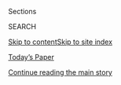 <div id="app">

<div>

<div class="NYTAppHideMasthead css-1r6wvpq e1suatyy0">

<div class="section css-ui9rw0 e1suatyy2">

<div class="css-eph4ug er09x8g0">

<div class="css-6n7j50">

</div>

<span class="css-1dv1kvn">Sections</span>

<div class="css-10488qs">

<span class="css-1dv1kvn">SEARCH</span>

</div>

[Skip to content](#site-content)[Skip to site
index](#site-index)

</div>

<div class="css-10698na e1huz5gh0">

</div>

</div>

<div id="masthead-bar-one" class="section hasLinks css-15hmgas e1csuq9d3">

<div class="css-uqyvli e1csuq9d0">

</div>

<div class="css-1uqjmks e1csuq9d1">

</div>

<div class="css-9e9ivx">

[](https://myaccount.nytimes.com/auth/login?response_type=cookie&client_id=vi)

</div>

<div class="css-1bvtpon e1csuq9d2">

[Today’s Paper](https://www.nytimes.com/section/todayspaper)

</div>

</div>

</div>

</div>

<div data-aria-hidden="false">

<div id="site-content" data-role="main">

<div id="top-wrapper" class="css-15p45cc eaca97t0" type="top">

<div id="top-slug" class="css-19x0jxb eaca97t1" hidden="">

Advertisement

</div>

[Continue reading the main
story](#after-top)

<div class="ad top-wrapper" style="text-align:center;height:100%;display:block;min-height:90px">

<div id="top" class="place-ad" data-position="top" data-size-key="top">

</div>

</div>

<div id="after-top">

</div>

</div>

<div id="byline" class="section css-15h4p1b e9abtgs0">

<div class="css-1j21atc e1svk9qx1">

<div class="css-nfcc9b e1svk9qx3">

<div class="css-vl9dhg e1svk9qx5">

<div class="css-1nrhkj6 e1svk9qx6">

# K.K. Rebecca Lai

</div>

## <span>Recent and archived work by K.K. Rebecca Lai for The New York Times</span>

</div>

</div>

</div>

<div>

<div id="mid1-wrapper" class="css-1mn4oms eaca97t0" type="rank">

<div id="mid1-slug" class="css-1tag3rd eaca97t1">

Advertisement

</div>

[Continue reading the main
story](#after-mid1)

<div id="mid1" class="ad mid1-wrapper" style="text-align:center;height:100%;display:block">

</div>

<div id="after-mid1">

</div>

</div>

</div>

<div class="css-185go5a e1o5byef0">

<div class="css-15cbhtu">

  - [Latest](#stream-panel)
  - <span class="css-6n7j50">Search</span>
    <div class="control">
    <div class="label-container css-1dv1kvn">
    Search
    </div>
    <div class="css-wm4t3d">
    **<span id="clear-search-input" class="css-1dv1kvn">Clear this text
    input</span>
    </div>
    </div>
    <span class="css-1iovbfw"></span>

<div id="stream-panel" class="section css-8msx5b e1jz0cab1">

<div class="css-13mho3u">

1.  
    
    <div class="css-1cp3ece">
    
    <div class="css-1l4spti">
    
    [](/interactive/2020/07/24/us/politics/trump-biden-campaign-donors.html)
    
    <div class="css-79elbk">
    
    ![](https://static01.nyt.com/images/2020/07/23/us/trump-biden-campaign-donors-promo-1595561487298/trump-biden-campaign-donors-promo-1595561487298-thumbWide.jpg?quality=75&auto=webp&disable=upscale)
    
    </div>
    
    ## Trump vs. Biden: Who’s Winning the Money Race in Your ZIP Code?
    
    We tracked donations to President Trump and Joe Biden over the last
    three months, and the numbers offer another sign of the nation’s
    political divisions. See where each candidate had more donors.
    
    <div class="css-1nqbnmb ea5icrr0">
    
    By <span class="css-1n7hynb">Rachel Shorey, K.K. Rebecca Lai
    <span>and</span> Thomas
    Kaplan</span>
    
    </div>
    
    </div>
    
    <div class="css-1lc2l26 e1xfvim33">
    
    </div>
    
    </div>

2.  
    
    <div class="css-1cp3ece">
    
    <div class="css-1l4spti">
    
    [](/interactive/2020/07/16/us/black-lives-matter-protests-louisville-breonna-taylor.html)
    
    <div class="css-79elbk">
    
    ![](https://static01.nyt.com/images/2020/07/15/us/black-lives-matter-protests-louisville-breonna-taylor-promo-1594850974180/black-lives-matter-protests-louisville-breonna-taylor-promo-1594850974180-thumbWide.jpg?quality=75&auto=webp&disable=upscale)
    
    </div>
    
    ## Protests Continue Daily in Louisville. Here’s a Look at 45 Days of Marches.
    
    Kentucky’s largest city has seen weeks of demonstrators demanding
    justice in the case of Breonna Taylor, who was killed by the police
    in her home there.
    
    <div class="css-1nqbnmb ea5icrr0">
    
    By <span class="css-1n7hynb">K.K. Rebecca
    Lai</span>
    
    </div>
    
    </div>
    
    <div class="css-1lc2l26 e1xfvim33">
    
    </div>
    
    </div>

3.  
    
    <div class="css-1cp3ece">
    
    <div class="css-1l4spti">
    
    [](/es/interactive/2020/07/09/espanol/mundo/coronavirus-latinos-africanoamericanos-datos.html)
    
    <div class="css-79elbk">
    
    ![](https://static01.nyt.com/images/2020/07/09/multimedia/coronavirus-latinos-african-americans-ES/coronavirus-latinos-african-americans-ES-thumbWide.jpg?quality=75&auto=webp&disable=upscale)
    
    </div>
    
    ## El impacto desigual del coronavirus en los estadounidenses latinos y negros, con datos
    
    Los nuevos datos federales, obtenidos mediante una demanda, brindan
    el panorama más completo hasta ahora de cómo las personas negras y
    latinas han sido más propensas que sus pares blancos a contraer el
    virus y morir a causa suya.
    
    <div class="css-1nqbnmb ea5icrr0">
    
    Por <span class="css-1n7hynb">Richard A. Oppel Jr., Robert Gebeloff,
    K.K. Rebecca Lai, Will Wright <span>y</span> Mitch
    Smith</span>
    
    </div>
    
    </div>
    
    <div class="css-1lc2l26 e1xfvim33">
    
    </div>
    
    </div>

4.  
    
    <div class="css-1cp3ece">
    
    <div class="css-1l4spti">
    
    [](/interactive/2020/07/05/us/coronavirus-latinos-african-americans-cdc-data.html)
    
    <div class="css-79elbk">
    
    ![](https://static01.nyt.com/images/2020/07/01/us/coronavirus-latinos-african-americans-cdc-data-promo-1593637883658/coronavirus-latinos-african-americans-cdc-data-promo-1593637883658-thumbWide-v3.png?quality=75&auto=webp&disable=upscale)
    
    </div>
    
    ## The Fullest Look Yet at the Racial Inequity of Coronavirus
    
    New federal data provides the most comprehensive view to date of how
    Black and Latino people have been likelier than their white peers to
    contract the virus and die from it.
    
    <div class="css-1nqbnmb ea5icrr0">
    
    By <span class="css-1n7hynb">Richard A. Oppel Jr., Robert Gebeloff,
    K.K. Rebecca Lai, Will Wright <span>and</span> Mitch
    Smith</span>
    
    </div>
    
    </div>
    
    <div class="css-1lc2l26 e1xfvim33">
    
    </div>
    
    </div>

5.  
    
    <div class="css-1cp3ece">
    
    <div class="css-1l4spti">
    
    [](/interactive/2020/06/16/us/george-floyd-protests-police-tear-gas.html)
    
    <div class="css-79elbk">
    
    ![](https://static01.nyt.com/images/2020/06/15/us/george-floyd-protests-police-tear-gas-promo-1592255840940/george-floyd-protests-police-tear-gas-promo-1592255840940-thumbWide-v2.jpg?quality=75&auto=webp&disable=upscale)
    
    </div>
    
    ## Here Are the 100 U.S. Cities Where Protesters Were Tear-Gassed
    
    The deployment of tear gas against civilians has not been this
    widespread since the period of unrest in the 1960s and ’70s,
    according to a New York Times analysis.
    
    <div class="css-1nqbnmb ea5icrr0">
    
    By <span class="css-1n7hynb">K.K. Rebecca Lai, Bill Marsh
    <span>and</span> Anjali
    Singhvi</span>
    
    </div>
    
    </div>
    
    <div class="css-1lc2l26 e1xfvim33">
    
    </div>
    
    </div>

6.  
    
    <div class="css-1cp3ece">
    
    <div class="css-1l4spti">
    
    [](/interactive/2020/05/31/nyregion/nyc-protests-george-floyd.html)
    
    <div class="css-79elbk">
    
    ![](https://static01.nyt.com/images/2020/05/31/us/nyc-protests-george-floyd-promo-1590978725058/nyc-protests-george-floyd-promo-1590978725058-thumbWide-v3.jpg?quality=75&auto=webp&disable=upscale)
    
    </div>
    
    ## Chants, Clashes and Hundreds of Arrests: What Happened at the Protests in New York City
    
    Thousands of people gathered across the city over the weekend at
    protests prompted by the death of George Floyd, who died last week
    after a police officer in Minneapolis knelt on his neck for nearly
    nine minutes.
    
    <div class="css-1nqbnmb ea5icrr0">
    
    By <span class="css-1n7hynb">K.K. Rebecca
    Lai</span>
    
    </div>
    
    </div>
    
    <div class="css-1lc2l26 e1xfvim33">
    
    </div>
    
    </div>

7.  
    
    <div class="css-1cp3ece">
    
    <div class="css-1l4spti">
    
    [](/interactive/2020/05/09/us/coronavirus-cases-nursing-homes-us.html)
    
    <div class="css-79elbk">
    
    ![](https://static01.nyt.com/images/2020/05/09/us/coronavirus-cases-nursing-homes-us-promo-1588999269825/coronavirus-cases-nursing-homes-us-promo-1588999269825-thumbWide-v5.jpg?quality=75&auto=webp&disable=upscale)
    
    </div>
    
    ## One-Third of All U.S. Coronavirus Deaths Are Nursing Home Residents or Workers
    
    In at least 14 states, more than half of coronavirus deaths are tied
    to long-term care facilities for older adults, according to a New
    York Times database.
    
    <div class="css-1nqbnmb ea5icrr0">
    
    By <span class="css-1n7hynb">Karen Yourish, K.K. Rebecca Lai,
    Danielle Ivory <span>and</span> Mitch
    Smith</span>
    
    </div>
    
    </div>
    
    <div class="css-1lc2l26 e1xfvim33">
    
    </div>
    
    </div>

8.  
    
    <div class="css-1cp3ece">
    
    <div class="css-1l4spti">
    
    [](/interactive/2020/04/28/world/asia/coronavirus-singapore-migrants.html)
    
    <div class="css-79elbk">
    
    ![](https://static01.nyt.com/images/2020/04/28/us/coronavirus-singapore-migrants-promo-1588092348389/coronavirus-singapore-migrants-promo-1588092348389-thumbWide-v2.png?quality=75&auto=webp&disable=upscale)
    
    </div>
    
    ## Packed With Migrant Workers, Dormitories Fuel Coronavirus in Singapore
    
    Cases of the virus in dormitories, which can house up to 20 people
    per room, accounted for 88 percent of the nation’s cases, as of
    Tuesday.
    
    <div class="css-1nqbnmb ea5icrr0">
    
    By <span class="css-1n7hynb">Weiyi Cai <span>and</span> K.K. Rebecca
    Lai</span>
    
    </div>
    
    </div>
    
    <div class="css-1lc2l26 e1xfvim33">
    
    </div>
    
    </div>

9.  
    
    <div class="css-1cp3ece">
    
    <div class="css-1l4spti">
    
    [](/interactive/2020/04/09/world/asia/coronavirus-hong-kong-singapore-taiwan.html)
    
    <div class="css-79elbk">
    
    ![](https://static01.nyt.com/images/2020/04/09/us/coronavirus-hong-kong-singapore-taiwan-promo-1586459035985/coronavirus-hong-kong-singapore-taiwan-promo-1586459035985-thumbWide-v6.png?quality=75&auto=webp&disable=upscale)
    
    </div>
    
    ## Why Coronavirus Cases Have Spiked in Hong Kong, Singapore and Taiwan
    
    Once heralded for keeping their case counts low, Hong Kong,
    Singapore and Taiwan have recently seen a surge in numbers, largely
    fueled by infections coming from elsewhere.
    
    <div class="css-1nqbnmb ea5icrr0">
    
    By <span class="css-1n7hynb">K.K. Rebecca
    Lai</span>
    
    </div>
    
    </div>
    
    <div class="css-1lc2l26 e1xfvim33">
    
    </div>
    
    </div>

10. 
    
    <div class="css-1cp3ece">
    
    <div class="css-1l4spti">
    
    [](/interactive/2020/04/03/world/coronavirus-flatten-the-curve-countries.html)
    
    <div class="css-79elbk">
    
    ![](https://static01.nyt.com/images/2020/04/03/us/coronavirus-flatten-the-curve-countries-promo-1585944714938/coronavirus-flatten-the-curve-countries-promo-1585944714938-thumbWide-v3.jpg?quality=75&auto=webp&disable=upscale)
    
    </div>
    
    ## Are Countries Flattening the Curve for the Coronavirus?
    
    These charts show the pandemic’s trajectory in each nation. New
    cases appear to be leveling off in some places, but they may still
    be far from a slowdown.
    
    <div class="css-1nqbnmb ea5icrr0">
    
    By <span class="css-1n7hynb">K.K. Rebecca Lai</span>
    
    </div>
    
    </div>
    
    <div class="css-1lc2l26 e1xfvim33">
    
    </div>
    
    </div>

<div class="css-13mho3u">

<div class="css-1t62hi8">

<div class="css-1stvaey">

Show
More

<div>

<div style="border:0;clip:rect(0 0 0 0);height:1px;margin:-1px;overflow:hidden;white-space:nowrap;padding:0;width:1px;position:absolute" data-role="log" data-aria-live="assertive">

</div>

<div style="border:0;clip:rect(0 0 0 0);height:1px;margin:-1px;overflow:hidden;white-space:nowrap;padding:0;width:1px;position:absolute" data-role="log" data-aria-live="assertive">

</div>

<div style="border:0;clip:rect(0 0 0 0);height:1px;margin:-1px;overflow:hidden;white-space:nowrap;padding:0;width:1px;position:absolute" data-role="log" data-aria-live="polite">

</div>

<div style="border:0;clip:rect(0 0 0 0);height:1px;margin:-1px;overflow:hidden;white-space:nowrap;padding:0;width:1px;position:absolute" data-role="log" data-aria-live="polite">

</div>

</div>

</div>

</div>

</div>

</div>

<div class="css-g6hk37 supplemental">

<div id="mid2-wrapper" class="css-10wkyv7 eaca97t0" type="lede">

<div id="mid2-slug" class="css-1tag3rd eaca97t1">

Advertisement

</div>

[Continue reading the main
story](#after-mid2)

<div id="mid2" class="ad mid2-wrapper" style="text-align:center;height:100%;display:block;min-height:250px">

</div>

<div id="after-mid2">

</div>

</div>

</div>

</div>

</div>

</div>

</div>

</div>

## Site Index

<div>

</div>

## Site Information Navigation

  - [© <span>2020</span> <span>The New York Times
    Company</span>](https://help.nytimes.com/hc/en-us/articles/115014792127-Copyright-notice)

<!-- end list -->

  - [NYTCo](https://www.nytco.com/)
  - [Contact
    Us](https://help.nytimes.com/hc/en-us/articles/115015385887-Contact-Us)
  - [Work with us](https://www.nytco.com/careers/)
  - [Advertise](https://nytmediakit.com/)
  - [T Brand Studio](http://www.tbrandstudio.com/)
  - [Your Ad
    Choices](https://www.nytimes.com/privacy/cookie-policy#how-do-i-manage-trackers)
  - [Privacy](https://www.nytimes.com/privacy)
  - [Terms of
    Service](https://help.nytimes.com/hc/en-us/articles/115014893428-Terms-of-service)
  - [Terms of
    Sale](https://help.nytimes.com/hc/en-us/articles/115014893968-Terms-of-sale)
  - [Site
    Map](https://spiderbites.nytimes.com)
  - [Help](https://help.nytimes.com/hc/en-us)
  - [Subscriptions](https://www.nytimes.com/subscription?campaignId=37WXW)

</div>

</div>
